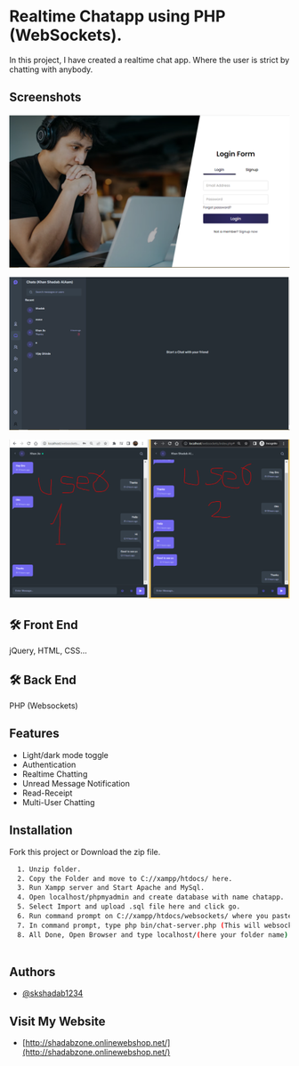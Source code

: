 
# Realtime Chatapp using PHP (WebSockets).

In this project, I have created a realtime chat app. Where the user is strict by chatting with anybody.


## Screenshots

![Chat Screen Page](https://github.com/skshadab1234/Chatapp-WebScokets-/blob/master/media/AuthPage.PNG)

![Chat Screen Page](https://github.com/skshadab1234/Chatapp-WebScokets-/blob/master/media/chatScreen.PNG)

![User Chatting Page](https://github.com/skshadab1234/Chatapp-WebScokets-/blob/master/media/MultiUserChatting.PNG)


## 🛠 Front End
jQuery, HTML, CSS...

## 🛠 Back End
PHP (Websockets)


## Features

- Light/dark mode toggle
- Authentication 
- Realtime Chatting
- Unread Message Notification
- Read-Receipt
- Multi-User Chatting


## Installation

Fork this project or Download the zip file.

```bash
  1. Unzip folder.
  2. Copy the Folder and move to C://xampp/htdocs/ here.
  3. Run Xampp server and Start Apache and MySql.
  4. Open localhost/phpmyadmin and create database with name chatapp.
  5. Select Import and upload .sql file here and click go.
  6. Run command prompt on C://xampp/htdocs/websockets/ where you pasted folder.
  7. In command prompt, type php bin/chat-server.php (This will websockets to create between other browsers).
  8. All Done, Open Browser and type localhost/(here your folder name).
  
```
    
## Authors

- [@skshadab1234](https://github.com/skshadab1234/)


## Visit My Website

- [http://shadabzone.onlinewebshop.net/](http://shadabzone.onlinewebshop.net/)


